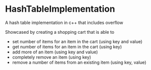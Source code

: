 # HashTableImplementation
A hash table implementation in c++ that includes overflow

Showcased by creating a shopping cart that is able to  
- set number of items for an item in the cart (using key and value)
- get number of items for an item in the cart (using key)
- add more of an item (using key and value)
- completely remove an item (using key)
- remove a number of items from an existing item (using key, value)
